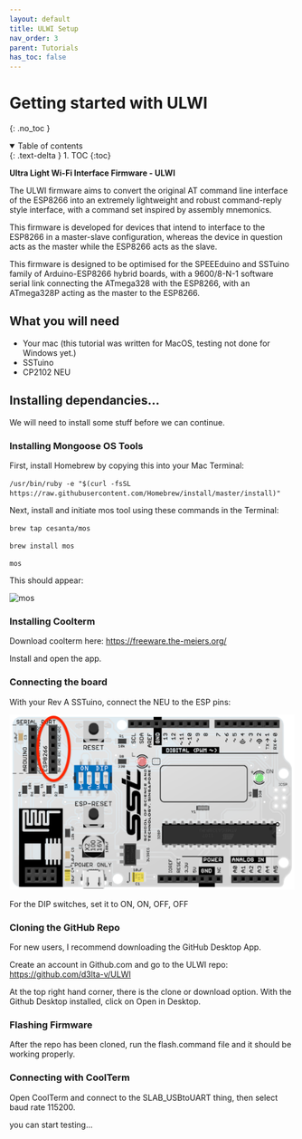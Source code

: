 ```yaml
---
layout: default
title: ULWI Setup
nav_order: 3
parent: Tutorials
has_toc: false
---
```


# Getting started with ULWI

{: .no_toc }

<details open markdown="block">
  <summary>
    Table of contents
  </summary>
  {: .text-delta }
1. TOC
{:toc}
</details>

**Ultra Light Wi-Fi Interface Firmware - ULWI**

The ULWI firmware aims to convert the original AT command line interface of the ESP8266 into an extremely lightweight and robust command-reply style interface, with a command set inspired by assembly mnemonics.

This firmware is developed for devices that intend to interface to the ESP8266 in a master-slave configuration, whereas the device in question acts as the master while the ESP8266 acts as the slave.

This firmware is designed to be optimised for the SPEEEduino and SSTuino family of Arduino-ESP8266 hybrid boards, with a 9600/8-N-1 software serial link connecting the ATmega328 with the ESP8266, with an ATmega328P acting as the master to the ESP8266.

## What you will need
- Your mac (this tutorial was written for MacOS, testing not done for Windows yet.)
- SSTuino
- CP2102 NEU

## Installing dependancies...

We will need to install some stuff before we can continue.

### Installing Mongoose OS Tools

First, install Homebrew by copying this into your Mac Terminal:

`/usr/bin/ruby -e "$(curl -fsSL https://raw.githubusercontent.com/Homebrew/install/master/install)"`

Next, install and initiate mos tool using these commands in the Terminal:

`brew tap cesanta/mos`

`brew install mos`

`mos`

This should appear:

![mos](https://mongoose-os.com/docs/mongoose-os/quickstart/images/qs1.png)

### Installing Coolterm

Download coolterm here: https://freeware.the-meiers.org/

Install and open the app.

### Connecting the board

With your Rev A SSTuino, connect the NEU to the ESP pins:

![LMAO](https://raw.githubusercontent.com/d3lta-v/SSTuino/master/Image%20Assets/Tutorial%20Image%20Assets/ULWI/SSTuino_ULWI.png)

For the DIP switches, set it to ON, ON, OFF, OFF

### Cloning the GitHub Repo

For new users, I recommend downloading the GitHub Desktop App.

Create an account in Github.com and go to the ULWI repo: https://github.com/d3lta-v/ULWI 

At the top right hand corner, there is the clone or download option. With the Github Desktop installed, click on Open in Desktop.

### Flashing Firmware

After the repo has been cloned, run the flash.command file and it should be working properly.

### Connecting with CoolTerm

Open CoolTerm and connect to the SLAB_USBtoUART thing, then select baud rate 115200.

you can start testing...